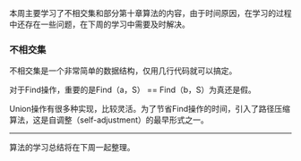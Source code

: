 本周主要学习了不相交集和部分第十章算法的内容，由于时间原因，在学习的过程中还存在一些问题，在下周的学习中需要及时解决。

### 不相交集
不相交集是一个非常简单的数据结构，仅用几行代码就可以搞定。

对于Find操作，重要的是Find（a，S） == Find（b，S）为真还是假。

Union操作有很多种实现，比较灵活。为了节省Find操作的时间，引入了路径压缩算法，这是自调整（self-adjustment）的最早形式之一。

-----
算法的学习总结将在下周一起整理。
